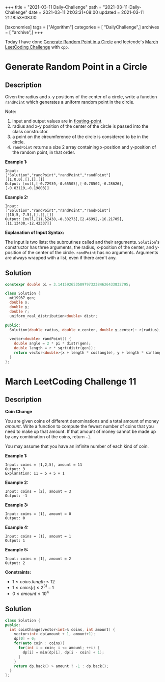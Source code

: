 +++
title = "2021-03-11 Daily-Challenge"
path = "2021-03-11-Daily-Challenge"
date = 2021-03-11 21:03:31+08:00
updated = 2021-03-11 21:18:53+08:00

[taxonomies]
tags = ["Algorithm"]
categories = [ "DailyChallenge",]
archives = [ "archive",]
+++

Today I have done [Generate Random Point in a Circle](https://leetcode.com/problems/generate-random-point-in-a-circle/) and leetcode's [March LeetCoding Challenge](https://leetcode.com/explore/challenge/card/march-leetcoding-challenge-2021/589/week-2-march-8th-march-14th/3668/) with `cpp`.

<!-- more -->

# Generate Random Point in a Circle

## Description

Given the radius and x-y positions of the center of a circle, write a function `randPoint` which generates a uniform random point in the circle.

Note:

1. input and output values are in [floating-point](https://www.webopedia.com/TERM/F/floating_point_number.html).
2. radius and x-y position of the center of the circle is passed into the class constructor.
3. a point on the circumference of the circle is considered to be in the circle.
4. `randPoint` returns a size 2 array containing x-position and y-position of the random point, in that order.

**Example 1:**

```
Input: 
["Solution","randPoint","randPoint","randPoint"]
[[1,0,0],[],[],[]]
Output: [null,[-0.72939,-0.65505],[-0.78502,-0.28626],[-0.83119,-0.19803]]
```

**Example 2:**

```
Input: 
["Solution","randPoint","randPoint","randPoint"]
[[10,5,-7.5],[],[],[]]
Output: [null,[11.52438,-8.33273],[2.46992,-16.21705],[11.13430,-12.42337]]
```

**Explanation of Input Syntax:**

The input is two lists: the subroutines called and their arguments. `Solution`'s constructor has three arguments, the radius, x-position of the center, and y-position of the center of the circle. `randPoint` has no arguments. Arguments are always wrapped with a list, even if there aren't any.

## Solution

``` cpp
constexpr double pi = 3.14159265358979732384626433832795;

class Solution {
  mt19937 gen;
  double x;
  double y;
  double r;
  uniform_real_distribution<double> distr;
  
public:
  Solution(double radius, double x_center, double y_center): r(radius), x(x_center), y(y_center), distr(0.0, 1.0){}
    
  vector<double> randPoint() {
    double angle = 2 * pi * distr(gen);
    double length = r * sqrt(distr(gen));
    return vector<double>{x + length * cos(angle), y + length * sin(angle)};
  }
};

```

# March LeetCoding Challenge 11

## Description

**Coin Change**

You are given coins of different denominations and a total amount of money *amount*. Write a function to compute the fewest number of coins that you need to make up that amount. If that amount of money cannot be made up by any combination of the coins, return `-1`.

You may assume that you have an infinite number of each kind of coin.

 

**Example 1:**

```
Input: coins = [1,2,5], amount = 11
Output: 3
Explanation: 11 = 5 + 5 + 1
```

**Example 2:**

```
Input: coins = [2], amount = 3
Output: -1
```

**Example 3:**

```
Input: coins = [1], amount = 0
Output: 0
```

**Example 4:**

```
Input: coins = [1], amount = 1
Output: 1
```

**Example 5:**

```
Input: coins = [1], amount = 2
Output: 2
```

 

**Constraints:**

- $1 \le coins.length \le 12$
- $1 \le coins[i] \le 2^{31} - 1$
- $0 \le amount \le 10^4$

## Solution

``` cpp
class Solution {
public:
  int coinChange(vector<int>& coins, int amount) {
    vector<int> dp(amount + 1, amount+1);
    dp[0] = 0;
    for(auto coin : coins){
      for(int i = coin; i <= amount; ++i) {
        dp[i] = min(dp[i], dp[i - coin] + 1);
      }
    }
    return dp.back() > amount ? -1 : dp.back();
  }
};
```
